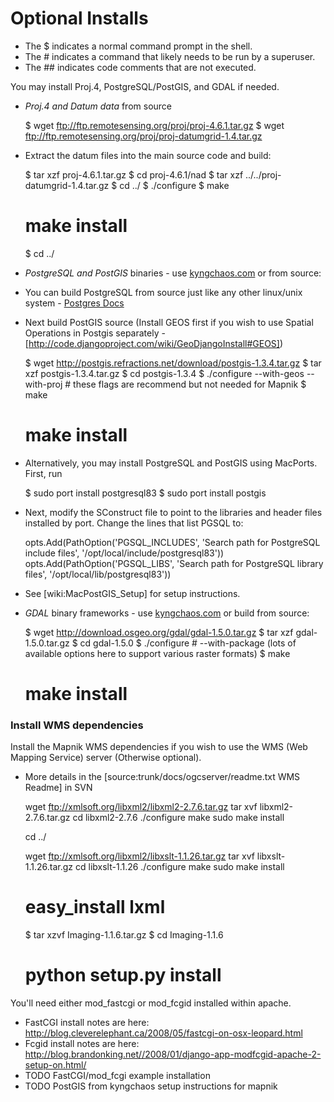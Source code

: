<!-- Name: MacInstallation/Optional -->
<!-- Version: 10 -->
<!-- Last-Modified: 2009/10/12 16:43:17 -->
<!-- Author: springmeyer -->
# Optional Installs

  * The $ indicates a normal command prompt in the shell.
  * The # indicates a command that likely needs to be run by a superuser.
  * The ## indicates code comments that are not executed. 

You may install Proj.4, PostgreSQL/PostGIS, and GDAL if needed.

 * *Proj.4 and Datum data* from source

    $ wget ftp://ftp.remotesensing.org/proj/proj-4.6.1.tar.gz
    $ wget ftp://ftp.remotesensing.org/proj/proj-datumgrid-1.4.tar.gz
 * Extract the datum files into the main source code and build:

    $ tar xzf proj-4.6.1.tar.gz
    $ cd proj-4.6.1/nad
    $ tar xzf ../../proj-datumgrid-1.4.tar.gz
    $ cd ../
    $ ./configure
    $ make
    # make install 
    $ cd ../

 * *PostgreSQL and PostGIS* binaries - use [kyngchaos.com](http://www.kyngchaos.com/wiki/software:postgres) or from source:
  * You can build PostgreSQL from source just like any other linux/unix system - [Postgres Docs](http://www.postgresql.org/docs/8.3/interactive/install-procedure.html)
  * Next build PostGIS source (Install GEOS first if you wish to use Spatial Operations in Postgis separately - [http://code.djangoproject.com/wiki/GeoDjangoInstall#GEOS])

    $ wget http://postgis.refractions.net/download/postgis-1.3.4.tar.gz
    $ tar xzf postgis-1.3.4.tar.gz
    $ cd postgis-1.3.4
    $ ./configure --with-geos --with-proj # these flags are recommend but not needed for Mapnik
    $ make
    # make install

  * Alternatively, you may install PostgreSQL and PostGIS using MacPorts. First, run

    $ sudo port install postgresql83
    $ sudo port install postgis
  * Next, modify the SConstruct file to point to the libraries and header files installed by port. Change the lines that list PGSQL to:

    opts.Add(PathOption('PGSQL_INCLUDES', 'Search path for PostgreSQL include files', '/opt/local/include/postgresql83'))
    opts.Add(PathOption('PGSQL_LIBS', 'Search path for PostgreSQL library files', '/opt/local/lib/postgresql83'))
  * See [wiki:MacPostGIS_Setup] for setup instructions.
 * *GDAL* binary frameworks - use [kyngchaos.com](http://www.kyngchaos.com/wiki/software:frameworks) or build from source:

    $ wget http://download.osgeo.org/gdal/gdal-1.5.0.tar.gz
    $ tar xzf gdal-1.5.0.tar.gz
    $ cd gdal-1.5.0
    $ ./configure # --with-package (lots of available options here to support various raster formats)
    $ make
    # make install

### Install WMS dependencies

Install the Mapnik WMS dependencies if you wish to use the WMS (Web Mapping Service) server (Otherwise optional).

 * More details in the [source:trunk/docs/ogcserver/readme.txt WMS Readme] in SVN

    wget ftp://xmlsoft.org/libxml2/libxml2-2.7.6.tar.gz
    tar xvf libxml2-2.7.6.tar.gz
    cd libxml2-2.7.6
    ./configure
    make
    sudo make install
    
    cd ../
    
    wget ftp://xmlsoft.org/libxml2/libxslt-1.1.26.tar.gz
    tar xvf libxslt-1.1.26.tar.gz
    cd libxslt-1.1.26
    ./configure
    make
    sudo make install


    # easy_install lxml

    $ tar xzvf Imaging-1.1.6.tar.gz 
    $ cd Imaging-1.1.6
    # python setup.py install

You'll need either mod_fastcgi or mod_fcgid installed within apache.
 * FastCGI install notes are here: http://blog.cleverelephant.ca/2008/05/fastcgi-on-osx-leopard.html
 * Fcgid install notes are here: http://blog.brandonking.net//2008/01/django-app-modfcgid-apache-2-setup-on.html/
 * TODO FastCGI/mod_fcgi example installation
 * TODO PostGIS from kyngchaos setup instructions for mapnik 

